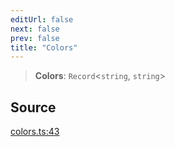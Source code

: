 ```yaml
---
editUrl: false
next: false
prev: false
title: "Colors"
---
```


> **Colors**: `Record`\<`string`, `string`\>

## Source

[colors.ts:43](https://github.com/dgmjs/dgmjs/blob/6298c851d69b83f472385d1ebb3c937ddb56985d/packages/core/src/colors.ts#L43)
